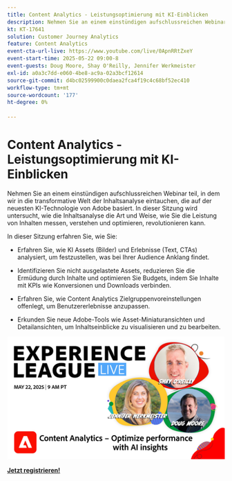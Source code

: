 ```yaml
---
title: Content Analytics - Leistungsoptimierung mit KI-Einblicken
description: Nehmen Sie an einem einstündigen aufschlussreichen Webinar teil, in dem wir in die transformative Welt der Inhaltsanalyse eintauchen, die auf der neuesten KI-Technologie von Adobe basiert. In dieser Sitzung wird untersucht, wie die Inhaltsanalyse die Art und Weise, wie Sie die Leistung von Inhalten messen, verstehen und optimieren, revolutionieren kann.
kt: KT-17641
solution: Customer Journey Analytics
feature: Content Analytics
event-cta-url-live: https://www.youtube.com/live/0ApnRRtZxeY
event-start-time: 2025-05-22 09:00-8
event-guests: Doug Moore, Shay O'Reilly, Jennifer Werkmeister
exl-id: a0a3c7dd-e060-4be8-ac9a-02a3bcf12614
source-git-commit: d4bc02599900c0daea2fca4f19c4c68bf52ec410
workflow-type: tm+mt
source-wordcount: '177'
ht-degree: 0%

---
```


# Content Analytics - Leistungsoptimierung mit KI-Einblicken

Nehmen Sie an einem einstündigen aufschlussreichen Webinar teil, in dem wir in die transformative Welt der Inhaltsanalyse eintauchen, die auf der neuesten KI-Technologie von Adobe basiert. In dieser Sitzung wird untersucht, wie die Inhaltsanalyse die Art und Weise, wie Sie die Leistung von Inhalten messen, verstehen und optimieren, revolutionieren kann.

In dieser Sitzung erfahren Sie, wie Sie:
* Erfahren Sie, wie KI Assets (Bilder) und Erlebnisse (Text, CTAs) analysiert, um festzustellen, was bei Ihrer Audience Anklang findet.

* Identifizieren Sie nicht ausgelastete Assets, reduzieren Sie die Ermüdung durch Inhalte und optimieren Sie Budgets, indem Sie Inhalte mit KPIs wie Konversionen und Downloads verbinden.

* Erfahren Sie, wie Content Analytics Zielgruppenvoreinstellungen offenlegt, um Benutzererlebnisse anzupassen.

* Erkunden Sie neue Adobe-Tools wie Asset-Miniaturansichten und Detailansichten, um Inhaltseinblicke zu visualisieren und zu bearbeiten.

[![ExL LIVE, 22. Mai 2025](assets/May-22-2025-WebBanner.jpg)](https://engage.adobe.com/ExpLeagueLive-250522.html)

[**Jetzt registrieren!**](https://engage.adobe.com/ExpLeagueLive-250522.html)
